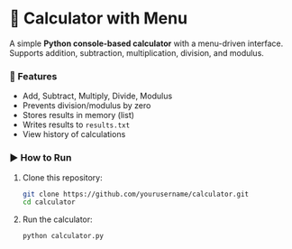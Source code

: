 # 🧮 Calculator with Menu

A simple **Python console-based calculator** with a menu-driven interface.  
Supports addition, subtraction, multiplication, division, and modulus.  

### 🔧 Features
- Add, Subtract, Multiply, Divide, Modulus  
- Prevents division/modulus by zero  
- Stores results in memory (list)  
- Writes results to `results.txt`  
- View history of calculations  

### ▶️ How to Run
1. Clone this repository:
   ```bash
   git clone https://github.com/yourusername/calculator.git
   cd calculator
2. Run the calculator:
   ```bash
   python calculator.py